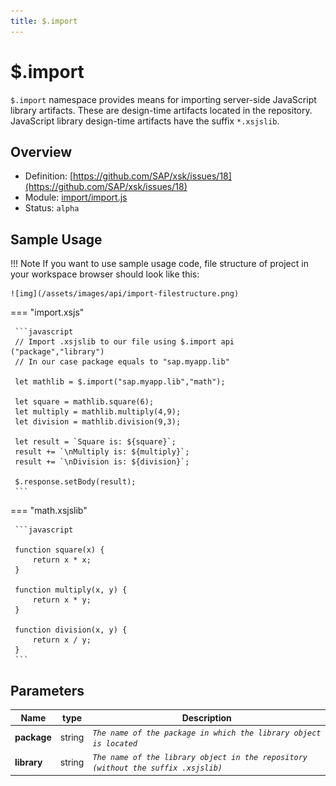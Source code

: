 ```yaml
---
title: $.import
---
```


$.import
===

`$.import` namespace provides means for importing server-side JavaScript library artifacts. These are design-time artifacts located in the repository. JavaScript library design-time artifacts have the suffix `*.xsjslib`.

## Overview

- Definition: [https://github.com/SAP/xsk/issues/18](https://github.com/SAP/xsk/issues/18)
- Module: [import/import.js](https://github.com/SAP/xsk/blob/main/modules/api/api-xsjs/src/main/resources/xsk/import/import.js)
- Status: `alpha`

## Sample Usage



!!! Note
    If you want to use sample usage code, file structure of project in your workspace browser should look like this:

    ![img](/assets/images/api/import-filestructure.png)

=== "import.xsjs"

     ```javascript
     // Import .xsjslib to our file using $.import api ("package","library")
     // In our case package equals to "sap.myapp.lib"

     let mathlib = $.import("sap.myapp.lib","math");

     let square = mathlib.square(6);
     let multiply = mathlib.multiply(4,9);
     let division = mathlib.division(9,3);

     let result = `Square is: ${square}`;
     result += `\nMultiply is: ${multiply}`;
     result += `\nDivision is: ${division}`;

     $.response.setBody(result);   
     ```

=== "math.xsjslib"
     

     ```javascript
     
     function square(x) {
         return x * x;
     }

     function multiply(x, y) {
         return x * y;
     }

     function division(x, y) {
         return x / y;
     }
     ```

## Parameters

| Name  | type | Description |
| ------------- | ------------- | ------------- |
| **package**  | string  | _`The name of the package in which the library object is located`_ |
| **library**  | string  | _`The name of the library object in the repository (without the suffix .xsjslib)`_  |




 
